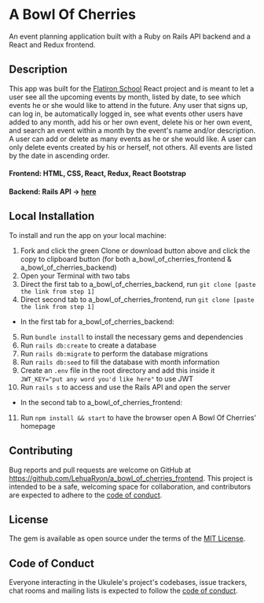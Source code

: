 # A Bowl Of Cherries
An event planning application built with a Ruby on Rails API backend and a React and Redux frontend.

## Description
This app was built for the [Flatiron School](https://flatironschool.com/) React project and is meant to let a user see all the upcoming events by month, listed by date, to see which events he or she would like to attend in the future.  Any user that signs up, can log in, be automatically logged in, see what events other users have added to any month, add his or her own event, delete his or her own event, and search an event within a month by the event's name and/or description.  A user can add or delete as many events as he or she would like. A user can only delete events created by his or herself, not others. All events are listed by the date in ascending order.   

#### Frontend: HTML, CSS, React, Redux, React Bootstrap
#### Backend: Rails API -> [here](https://github.com/LehuaRyon/a_bowl_of_cherries_backend)

## Local Installation
To install and run the app on your local machine:
1. Fork and click the green Clone or download button above and click the copy to clipboard button (for both a_bowl_of_cherries_frontend & a_bowl_of_cherries_backend)
2. Open your Terminal with two tabs
3. Direct the first tab to a_bowl_of_cherries_backend, run `git clone [paste the link from step 1]`
4. Direct second tab to a_bowl_of_cherries_frontend, run `git clone [paste the link from step 1]`
* In the first tab for a_bowl_of_cherries_backend:
5. Run `bundle install` to install the necessary gems and dependencies
6. Run `rails db:create` to create a database
7. Run `rails db:migrate` to perform the database migrations
8. Run `rails db:seed` to fill the database with month information
9. Create an `.env` file in the root directory and add this inside it `JWT_KEY="put any word you'd like here"` to use JWT
10. Run `rails s` to access and use the Rails API and open the server
* In the second tab to a_bowl_of_cherries_frontend:
11. Run `npm install && start` to have the browser open A Bowl Of Cherries' homepage

## Contributing

Bug reports and pull requests are welcome on GitHub at https://github.com/LehuaRyon/a_bowl_of_cherries_frontend. This project is intended to be a safe, welcoming space for collaboration, and contributors are expected to adhere to the [code of conduct](https://github.com/LehuaRyon/a_bowl_of_cherries_frontend/blob/main/CODE_OF_CONDUCT.md).

## License

The gem is available as open source under the terms of the [MIT License](https://github.com/LehuaRyon/a_bowl_of_cherries_frontend/blob/main/LICENSE).

## Code of Conduct

Everyone interacting in the Ukulele's project's codebases, issue trackers, chat rooms and mailing lists is expected to follow the [code of conduct](https://github.com/LehuaRyon/a_bowl_of_cherries_frontend/blob/main/CODE_OF_CONDUCT.md).



